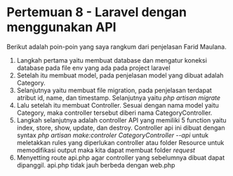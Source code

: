 # Pertemuan 8 - Laravel dengan menggunakan API
Berikut adalah poin-poin yang saya rangkum dari penjelasan Farid Maulana.
1. Langkah pertama yaitu membuat database dan mengatur koneksi database pada file env yang ada pada project laravel
2. Setelah itu membuat model, pada penjelasan model yang dibuat adalah Category.
3. Selanjutnya yaitu membuat file migration, pada penjelasan terdapat atribut id, name, dan timestamp. Selanjutnya yaitu _php artisan migrate_
4. Lalu setelah itu membuat Controller. Sesuai dengan nama model yaitu Category, maka controller tersebut diberi nama CategoryController.
5. Langkah selanjutnya adalah controller API yang memiliki 5 function yaitu index, store, show, update, dan destroy. Controller api ini dibuat dengan syntax _php artisan make:controler CategoryController --api_ untuk meletakkan rules yang diperlukan controller atau folder Resource untuk memodifikasi output maka kita dapat membuat folder _request_
6. Menyetting route api.php agar controller yang sebelumnya dibuat dapat dipanggil. api.php tidak jauh berbeda dengan web.php
